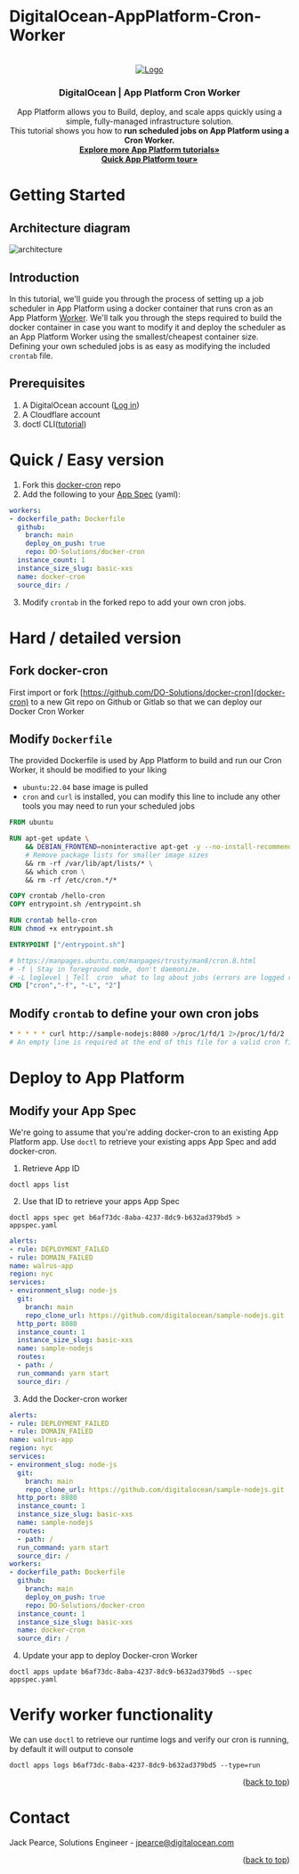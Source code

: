 # DigitalOcean-AppPlatform-Cron-Worker
<!-- <div id="top"></div> -->
<!--
*** Thanks for checking out the Best-README-Template. If you have a suggestion
*** that would make this better, please fork the repo and create a pull request
*** or simply open an issue with the tag "enhancement".
*** Don't forget to give the project a star!
*** Thanks again! Now go create something AMAZING! :D
-->


<!-- PROJECT LOGO -->
<br />
<div align="center">
  <a href="https://digitalocean.com/">
    <img src="./assets/DO_Logo-Blue.png" alt="Logo" >
  </a>

<h3 align="center">DigitalOcean | App Platform Cron Worker</h3>

  <p align="center">
    App Platform allows you to Build, deploy, and scale apps quickly using a simple, fully-managed infrastructure solution.
    <br>This tutorial shows you how to <b>run scheduled jobs on App Platform using a Cron Worker.</b>
    <br />
    <a href="https://docs.digitalocean.com/tutorials/app-platform/"><strong>Explore more App Platform tutorials»</strong></a>
    <br />
    <a href="https://www.digitalocean.com/product-tours/app-platform"><strong>Quick App Platform tour»</strong></a>
  
  </p>
</div>

# Getting Started


## Architecture diagram
![architecture](./assets/cron-architecture.png)

## Introduction

In this tutorial, we'll guide you through the process of setting up a job scheduler in App Platform using a docker container that runs cron as an App Platform [Worker](https://docs.digitalocean.com/products/app-platform/how-to/manage-workers/). We'll talk you through the steps required to build the docker container in case you want to modify it and deploy the scheduler as an App Platform Worker using the smallest/cheapest container size. Defining your own scheduled jobs is as easy as modifying the included `crontab` file.


## Prerequisites

1. A DigitalOcean account ([Log in](https://cloud.digitalocean.com/login))
2. A Cloudflare account
3. doctl CLI([tutorial](https://docs.digitalocean.com/reference/doctl/how-to/install/))

# Quick / Easy version

1. Fork this [docker-cron](https://github.com/DO-Solutions/docker-cron) repo
2. Add the following to your [App Spec](https://docs.digitalocean.com/products/app-platform/reference/app-spec/) (yaml):

```yaml
workers:
- dockerfile_path: Dockerfile
  github:
    branch: main
    deploy_on_push: true
    repo: DO-Solutions/docker-cron
  instance_count: 1
  instance_size_slug: basic-xxs
  name: docker-cron
  source_dir: /
```

3. Modify `crontab` in the forked repo to add your own cron jobs.

# Hard / detailed version

## Fork docker-cron

First import or fork [https://github.com/DO-Solutions/docker-cron](docker-cron) to a new Git repo on Github or Gitlab so that we can deploy our Docker Cron Worker

## Modify `Dockerfile`
The provided Dockerfile is used by App Platform to build and run our Cron Worker, it should be modified to your liking

* `ubuntu:22.04` base image is pulled
* `cron` and `curl` is installed, you can modify this line to include any other tools you may need to run your scheduled jobs

```Dockerfile
FROM ubuntu

RUN apt-get update \
    && DEBIAN_FRONTEND=noninteractive apt-get -y --no-install-recommends install -y cron curl \
    # Remove package lists for smaller image sizes
    && rm -rf /var/lib/apt/lists/* \
    && which cron \
    && rm -rf /etc/cron.*/*

COPY crontab /hello-cron
COPY entrypoint.sh /entrypoint.sh

RUN crontab hello-cron
RUN chmod +x entrypoint.sh

ENTRYPOINT ["/entrypoint.sh"]

# https://manpages.ubuntu.com/manpages/trusty/man8/cron.8.html
# -f | Stay in foreground mode, don't daemonize.
# -L loglevel | Tell  cron  what to log about jobs (errors are logged regardless of this value) as the sum of the following values:
CMD ["cron","-f", "-L", "2"]
```

## Modify `crontab` to define your own cron jobs

```sh
* * * * * curl http://sample-nodejs:8080 >/proc/1/fd/1 2>/proc/1/fd/2
# An empty line is required at the end of this file for a valid cron file.

```


# Deploy to App Platform
## Modify your App Spec
We're going to assume that you're adding docker-cron to an existing App Platform app. Use `doctl` to retrieve your existing apps App Spec and add docker-cron.

1. Retrieve App ID

`doctl apps list`

2. Use that ID to retrieve your apps App Spec

`doctl apps spec get b6af73dc-8aba-4237-8dc9-b632ad379bd5 > appspec.yaml`

```yaml
alerts:
- rule: DEPLOYMENT_FAILED
- rule: DOMAIN_FAILED
name: walrus-app
region: nyc
services:
- environment_slug: node-js
  git:
    branch: main
    repo_clone_url: https://github.com/digitalocean/sample-nodejs.git
  http_port: 8080
  instance_count: 1
  instance_size_slug: basic-xxs
  name: sample-nodejs
  routes:
  - path: /
  run_command: yarn start
  source_dir: /
  ```
  
3. Add the Docker-cron worker

```yaml
alerts:
- rule: DEPLOYMENT_FAILED
- rule: DOMAIN_FAILED
name: walrus-app
region: nyc
services:
- environment_slug: node-js
  git:
    branch: main
    repo_clone_url: https://github.com/digitalocean/sample-nodejs.git
  http_port: 8080
  instance_count: 1
  instance_size_slug: basic-xxs
  name: sample-nodejs
  routes:
  - path: /
  run_command: yarn start
  source_dir: /
workers:
- dockerfile_path: Dockerfile
  github:
    branch: main
    deploy_on_push: true
    repo: DO-Solutions/docker-cron
  instance_count: 1
  instance_size_slug: basic-xxs
  name: docker-cron
  source_dir: /
  ```
  
4. Update your app to deploy Docker-cron Worker
 
`doctl apps update b6af73dc-8aba-4237-8dc9-b632ad379bd5 --spec appspec.yaml`

# Verify worker functionality
We can use `doctl` to retrieve our runtime logs and verify our cron is running, by default it will output to console

`doctl apps logs b6af73dc-8aba-4237-8dc9-b632ad379bd5 --type=run`


<p align="right">(<a href="#top">back to top</a>)</p>



<!-- USAGE EXAMPLES -->



<!-- CONTACT -->
# Contact

Jack Pearce, Solutions Engineer - jpearce@digitalocean.com

<p align="right">(<a href="#top">back to top</a>)</p>
